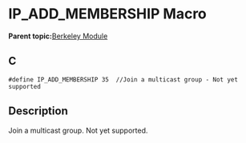 # IP\_ADD\_MEMBERSHIP Macro

**Parent topic:**[Berkeley Module](GUID-5F35C98C-EC8E-40FF-9B62-3B31D508F820.md)

## C

```
#define IP_ADD_MEMBERSHIP 35  //Join a multicast group - Not yet supported
```

## Description

Join a multicast group. Not yet supported.

